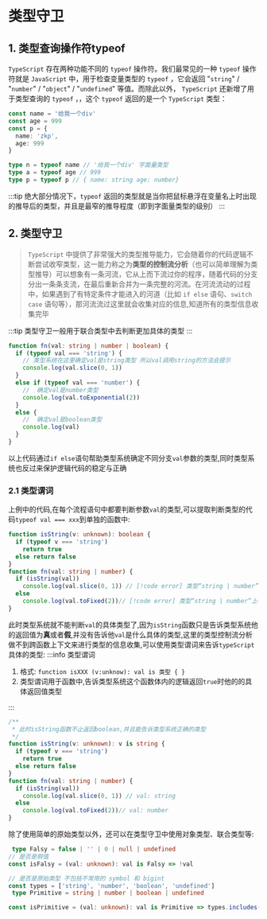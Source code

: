 # 类型守卫

## 1. 类型查询操作符typeof
`TypeScript` 存在两种功能不同的 `typeof` 操作符。我们最常见的一种 `typeof` 操作符就是 `JavaScript` 中，用于检查变量类型的 `typeof` ，它会返回 "`string`" / "`number`" / "`object`" / "`undefined`" 等值。而除此以外， `TypeScript` 还新增了用于类型查询的 `typeof` ，，这个 `typeof` 返回的是一个 `TypeScript` 类型：
```ts
const name = '给我一个div'
const age = 999
const p = {
  name: 'zkp',
  age: 999
}

type n = typeof name // '给我一个div' 字面量类型
type a = typeof age // 999
type p = typeof p // { name: string age: number}
```
:::tip
绝大部分情况下，`typeof` 返回的类型就是当你把鼠标悬浮在变量名上时出现的推导后的类型，并且是最窄的推导程度（即到字面量类型的级别）
:::
## 2. 类型守卫
>`TypeScript` 中提供了非常强大的类型推导能力，它会随着你的代码逻辑不断尝试收窄类型，这一能力称之为**类型的控制流分析**（也可以简单理解为类型推导）可以想象有一条河流，它从上而下流过你的程序，随着代码的分支分出一条条支流，在最后重新合并为一条完整的河流。在河流流动的过程中，如果遇到了有特定条件才能进入的河道（比如 `if else` 语句、`switch case` 语句等），那河流流过这里就会收集对应的信息,知道所有的类型信息收集完毕

:::tip
类型守卫一般用于联合类型中去判断更加具体的类型
:::
```ts
function fn(val: string | number | boolean) {
  if (typeof val === 'string') {
    // 类型系统在这里确定val是string类型 所以val调用string的方法会提示
    console.log(val.slice(0, 1))
  }
  else if (typeof val === 'number') {
    //  确定val是number类型
    console.log(val.toExponential(2))
  }
  else {
    //  确定val是boolean类型
    console.log(val)
  }
}
```
以上代码通过`if else`语句帮助类型系统确定不同分支`val`参数的类型,同时类型系统也反过来保护逻辑代码的稳定与正确
### 2.1 类型谓词
上例中的代码,在每个流程语句中都要判断参数`val`的类型,可以提取判断类型的代码`typeof val === xxx`到单独的函数中:

```ts
function isString(v: unknown): boolean {
  if (typeof v === 'string')
    return true
  else return false
}
function fn(val: string | number) {
  if (isString(val))
    console.log(val.slice(0, 1)) // [!code error] 类型“string | number”上不存在属性“slice”。
  else
    console.log(val.toFixed(2))// [!code error] 类型“string | number”上不存在属性“toFixed”
}
```
此时类型系统就不能判断`val`的具体类型了,因为`isString`函数只是告诉类型系统他的返回值为**真**或者**假**,并没有告诉他`val`是什么具体的类型,这里的类型控制流分析做不到跨函数上下文来进行类型的信息收集,可以使用类型谓词来告诉`typeScript`具体的类型:
:::info 类型谓词
1. 格式: `function isXXX (v:unknow): val is 类型 { }`
2. 类型谓词用于函数中,告诉类型系统这个函数体内的逻辑返回`true`时他的的具体返回值类型

:::
```ts {4}
/**
 * 此时isString函数不止返回boolean,并且能告诉类型系统正确的类型
 */
function isString(v: unknown): v is string {
  if (typeof v === 'string')
    return true
  else return false
}
function fn(val: string | number) {
  if (isString(val))
    console.log(val.slice(0, 1)) // val: string
  else
    console.log(val.toFixed(2))// val: number
}
```
除了使用简单的原始类型以外，还可以在类型守卫中使用对象类型、联合类型等:
```ts
 type Falsy = false | '' | 0 | null | undefined
// 是否是假值
const isFalsy = (val: unknown): val is Falsy => !val

// 是否是原始类型 不包括不常用的 symbol 和 bigint
const types = ['string', 'number', 'boolean', 'undefined']
 type Primitive = string | number | boolean | undefined

const isPrimitive = (val: unknown): val is Primitive => types.includes(typeof val)
```